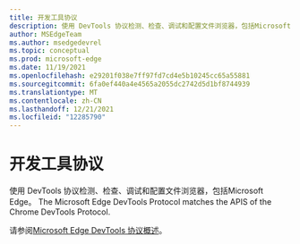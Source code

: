 ```yaml
---
title: 开发工具协议
description: 使用 DevTools 协议检测、检查、调试和配置文件浏览器，包括Microsoft Edge。  匹配 Chrome DevTools 协议。
author: MSEdgeTeam
ms.author: msedgedevrel
ms.topic: conceptual
ms.prod: microsoft-edge
ms.date: 11/19/2021
ms.openlocfilehash: e29201f038e7ff97fd7cd4e5b10245cc65a55881
ms.sourcegitcommit: 6fa0ef440a4e4565a2055dc2742d5d1bf8744939
ms.translationtype: MT
ms.contentlocale: zh-CN
ms.lasthandoff: 12/21/2021
ms.locfileid: "12285790"
---
```

# <a name="devtools-protocol"></a>开发工具协议

使用 DevTools 协议检测、检查、调试和配置文件浏览器，包括Microsoft Edge。  The Microsoft Edge DevTools Protocol matches the APIS of the Chrome DevTools Protocol.

请参阅[Microsoft Edge DevTools 协议概述](../devtools-protocol-chromium/index.md)。
